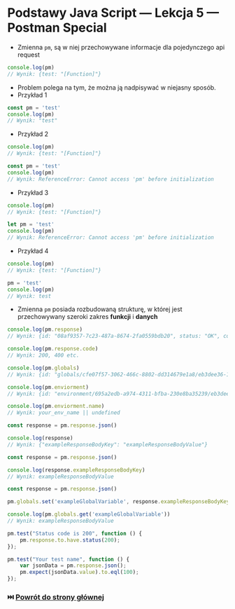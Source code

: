 # Podstawy Java Script — Lekcja 5 — Postman Special

* Zmienna ```pm```, są w niej przechowywane informacje dla pojedynczego api request

```js
console.log(pm)
// Wynik: {test: "[Function]"}
```

* Problem polega na tym, że można ją nadpisywać w niejasny sposób.
* Przykład 1

```js
const pm = 'test'
console.log(pm)
// Wynik: "test"
```

* Przykład 2

```js
console.log(pm)
// Wynik: {test: "[Function]"}

const pm = 'test'
console.log(pm)
// Wynik: ReferenceError: Cannot access 'pm' before initialization
```

* Przykład 3

```js
console.log(pm)
// Wynik: {test: "[Function]"}

let pm = 'test'
console.log(pm)
// Wynik: ReferenceError: Cannot access 'pm' before initialization
```

* Przykład 4

```js
console.log(pm)
// Wynik: {test: "[Function]"}

pm = 'test'
console.log(pm)
// Wynik: test
```

* Zmienna ```pm``` posiada rozbudowaną strukturę, w której jest przechowywany szeroki zakres **funkcji** i **danych**

```js
console.log(pm.response)
// Wynik: {id: "08af9357-7c23-487a-8674-2fa0559bdb20", status: "OK", code: 200…}

console.log(pm.response.code)
// Wynik: 200, 400 etc. 

console.log(pm.globals)
// Wynik: {id: "globals/cfe07f57-3062-466c-8802-dd314679e1a8/eb3dee36-17d1-440f-8904-ff5d6e8d646b", mutations: {…}, values: [8]}

console.log(pm.enviorment)
// Wynik: {id: "environment/695a2edb-a974-4311-bfba-230e8ba35239/eb3dee36-17d1-440f-8904-ff5d6e8d646b", name: "trello_prod", mutations: {…}…}

console.log(pm.enviorment.name)
// Wynik: your_env_name || undefined
```

```js
const response = pm.response.json()

console.log(response)
// Wynik: {"exampleResponseBodyKey": "exampleResponseBodyValue"}
```

```js
const response = pm.response.json()

console.log(response.exampleResponseBodyKey)
// Wynik: exampleResponseBodyValue
```

```js
const response = pm.response.json()

pm.globals.set('exampleGlobalVariable', response.exampleResponseBodyKey)

console.log(pm.globals.get('exampleGlobalVariable'))
// Wynik: exampleResponseBodyValue
```

```js
pm.test("Status code is 200", function () {
    pm.response.to.have.status(200);
});
```

```js
pm.test("Your test name", function () {
    var jsonData = pm.response.json();
    pm.expect(jsonData.value).to.eql(100);
});
```

### ⏭️ [Powrót do strony głównej](../../README.md)